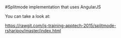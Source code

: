 #Splitmode 
implementation that uses AngularJS

You can take a look at:

https://rawgit.com/js-training-apptech-2015/splitmode-rsharipov/master/index.html
